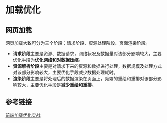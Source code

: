 # 加载优化

## 网页加载

网页加载大致可分为三个阶段：请求阶段、资源处理阶段、页面渲染阶段。

- **请求阶段**主要是资源、数据请求，网络状况及数据量对该部分影响较大，主要优化手段为**优化网络和对数据压缩**。
- **资源解析阶段**主要是对请求下来的资源和数据进行处理，数据规模及处理方式对该部分影响较大，主要优化手段减少数据处理耗时。
- **渲染阶段**主要是将处理后的数据渲染在页面上，频繁的重绘和重排对该部分影响较大，主要优化手段是**减少重绘和重排**。









## 参考链接

[前端加载优化实战](https://mp.weixin.qq.com/s?__biz=MzUyMzA3MTY1NA==&mid=2247485369&idx=1&sn=c608eb3bf3a0fde1b35160edd6bf545d)

